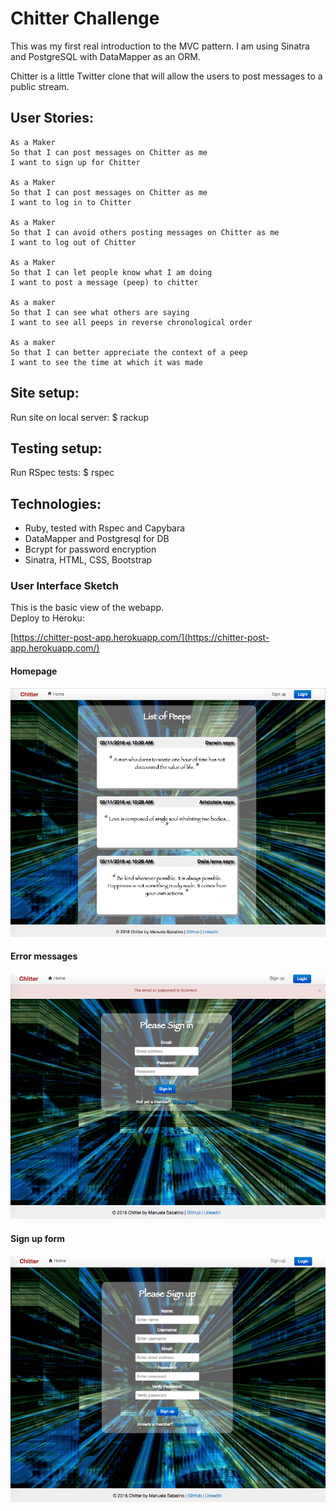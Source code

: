 Chitter Challenge
=================

This was my first real introduction to the MVC pattern. I am using Sinatra and PostgreSQL with DataMapper as an ORM.

Chitter is a little Twitter clone that will allow the users to post messages to a public stream.

User Stories:
-------

```
As a Maker
So that I can post messages on Chitter as me
I want to sign up for Chitter

As a Maker
So that I can post messages on Chitter as me
I want to log in to Chitter

As a Maker
So that I can avoid others posting messages on Chitter as me
I want to log out of Chitter

As a Maker
So that I can let people know what I am doing  
I want to post a message (peep) to chitter

As a maker
So that I can see what others are saying  
I want to see all peeps in reverse chronological order

As a maker
So that I can better appreciate the context of a peep
I want to see the time at which it was made
```

Site setup:
----------
Run site on local server: $ rackup

Testing setup:
--------------
Run RSpec tests: $ rspec

Technologies:
-------------
* Ruby, tested with Rspec and Capybara
* DataMapper and Postgresql for DB
* Bcrypt for password encryption
* Sinatra, HTML, CSS, Bootstrap

### User Interface Sketch

This is the basic view of the webapp.  <br />
Deploy to Heroku:

[https://chitter-post-app.herokuapp.com/](https://chitter-post-app.herokuapp.com/)

#### Homepage
![alt text](public/img/chitter.png "Homepage page")

#### Error messages
![alt text](public/img/error.png "Error messages displayed")

#### Sign up form
![alt text](public/img/signup.png "Sign up form")
